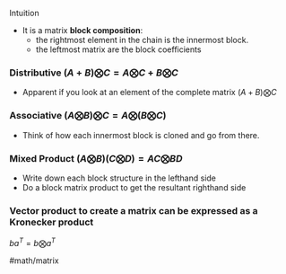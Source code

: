 Intuition
- It is a matrix **block composition**: 
	- the rightmost element in the chain is the innermost block. 
	- the leftmost matrix are the block coefficients


### Distributive $(A + B)\bigotimes C = A\bigotimes C + B\bigotimes C$  
   - Apparent if you look at an element of the complete matrix $(A + B) \bigotimes C$ 
### Associative $(A \bigotimes B) \bigotimes C = A \bigotimes (B \bigotimes C)$ 
   - Think of how each innermost block is cloned and go from there.
### Mixed Product $(A \bigotimes B)(C \bigotimes D) = AC \bigotimes BD$ 
   - Write down each block structure in the lefthand side
   - Do a block matrix product to get the resultant righthand side 
### Vector product to create a matrix can be expressed as a Kronecker product
   $ba^T = b \bigotimes a^T$    

#math/matrix